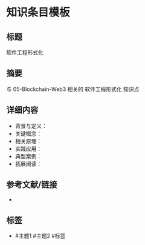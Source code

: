 # 知识条目模板

## 标题

软件工程形式化

## 摘要

与 05-Blockchain-Web3 相关的 软件工程形式化 知识点

## 详细内容

- 背景与定义：
- 关键概念：
- 相关原理：
- 实践应用：
- 典型案例：
- 拓展阅读：

## 参考文献/链接

-

## 标签

- #主题1 #主题2 #标签
